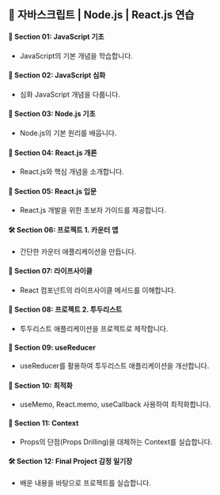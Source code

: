 ## 🚀 자바스크립트 | Node.js | React.js 연습

#### 📖 Section 01: JavaScript 기초

- JavaScript의 기본 개념을 학습합니다.

#### 📖 Section 02: JavaScript 심화

- 심화 JavaScript 개념을 다룹니다.

#### 📖 Section 03: Node.js 기초

- Node.js의 기본 원리를 배웁니다.

#### 📖 Section 04: React.js 개론

- React.js와 핵심 개념을 소개합니다.

#### 📖 Section 05: React.js 입문

- React.js 개발을 위한 초보자 가이드를 제공합니다.

#### 🛠️ Section 06: 프로젝트 1. 카운터 앱

- 간단한 카운터 애플리케이션을 만듭니다.

#### 🔄 Section 07: 라이프사이클

- React 컴포넌트의 라이프사이클 메서드를 이해합니다.

#### 📝 Section 08: 프로젝트 2. 투두리스트

- 투두리스트 애플리케이션을 프로젝트로 제작합니다.

#### 📖 Section 09: useReducer

- useReducer를 활용하여 투두리스트 애플리케이션을 개선합니다.

#### 📖 Section 10: 최적화

- useMemo, React.memo, useCallback 사용하여 최적화합니다.

#### 📖 Section 11: Context

- Props의 단점(Props Drilling)을 대체하는 Context를 실습합니다.

#### 🛠️ Section 12: Final Project 감정 일기장

- 배운 내용을 바탕으로 프로젝트를 실습합니다.
